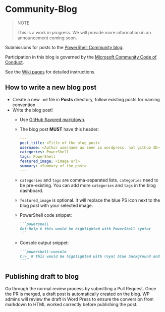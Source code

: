 # Community-Blog

> NOTE
>
> This is a work in progress. We will provide more information in an announcement coming soon.

Submissions for posts to the
[PowerShell Community blog](https://devblogs.microsoft.com/powershell-community).

Participation in this blog is governed by the
[Microsoft Community Code of Conduct](https://answers.microsoft.com/page/codeofconduct).

See the [Wiki pages](https://github.com/PowerShell/Community-Blog/wiki) for detailed instructions.

## How to write a new blog post

- Create a new `.md` file in **Posts** directory, follow existing posts for naming convention
- Write the blog post!
  - Use [GitHub flavored markdown](https://github.com/adam-p/markdown-here/wiki/Markdown-Cheatsheet).
  - The blog post **MUST** have this header:

    ```yaml
    ---
    post_title: <Title of the blog post>
    username: <Author username as seen in wordpress, not github ID>
    categories: PowerShell
    tags: PowerShell
    featured_image: <Image url>
    summary: <Summary of the post>
    ---
    ```

  - `categories` and `tags` are comma-separated lists. `categories` need to be pre-existing. You can
    add more `categories` and `tags` in the blog dashboard.
  - `featured_image` is optional. It will replace the blue PS icon next to the blog post with your
    selected image.

  - PowerShell code snippet:

    ~~~markdown
    ```powershell
    Get-Help # this would be highlighted with PowerShell syntax
    ```
    ~~~

  - Console output snippet:

    ~~~markdown
    ```powershell-console
    C:>_ # this would be highlighted with royal blue background and white foreground.
    ```
    ~~~

## Publishing draft to blog

Go through the normal review process by submitting a Pull Request. Once the PR is merged, a draft
post is automatically created on the blog. WP admins will review the draft in Word Press to ensure
the conversion from markdown to HTML worked correctly before publishing the post.
